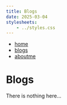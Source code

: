 ```yaml
---
title: Blogs
date: 2025-03-04
stylesheets:
    - ../styles.css
---
```

<nav>
  <ul>
    <li><a href="../index.html">home</a></li>
    <li><a href="blogs.html">blogs</a></li>
    <li><a href="../aboutme/aboutme.html">aboutme</a></li>
  </ul>
</nav>

# Blogs
There is nothing here...
